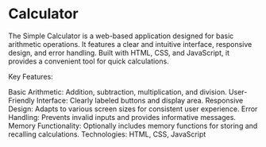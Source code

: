 # Calculator

The Simple Calculator is a web-based application designed for basic arithmetic operations. It features a clear and intuitive interface, responsive design, and error handling. Built with HTML, CSS, and JavaScript, it provides a convenient tool for quick calculations.

Key Features:

Basic Arithmetic: Addition, subtraction, multiplication, and division.
User-Friendly Interface: Clearly labeled buttons and display area.
Responsive Design: Adapts to various screen sizes for consistent user experience.
Error Handling: Prevents invalid inputs and provides informative messages.
Memory Functionality: Optionally includes memory functions for storing and recalling calculations.
Technologies:
HTML, CSS, JavaScript
